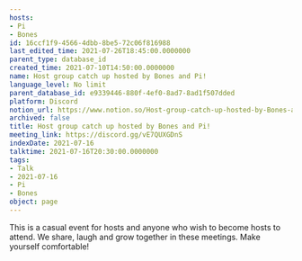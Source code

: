 ```yaml
---
hosts:
- Pi
- Bones
id: 16ccf1f9-4566-4dbb-8be5-72c06f816988
last_edited_time: 2021-07-26T18:45:00.0000000
parent_type: database_id
created_time: 2021-07-10T14:50:00.0000000
name: Host group catch up hosted by Bones and Pi!
language_level: No limit
parent_database_id: e9339446-880f-4ef0-8ad7-8ad1f507dded
platform: Discord
notion_url: https://www.notion.so/Host-group-catch-up-hosted-by-Bones-and-Pi-16ccf1f945664dbb8be572c06f816988
archived: false
title: Host group catch up hosted by Bones and Pi!
meeting_link: https://discord.gg/vE7QUXGDnS
indexDate: 2021-07-16
talktime: 2021-07-16T20:30:00.0000000
tags:
- Talk
- 2021-07-16
- Pi
- Bones
object: page
---
```


This is a casual event for hosts and anyone who wish to become hosts to attend.  We share, laugh and grow together in these meetings.  Make yourself comfortable!






